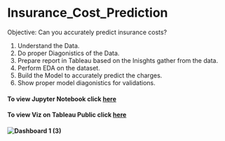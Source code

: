# Insurance_Cost_Prediction  
Objective:
Can you accurately predict insurance costs?    

1. Understand the Data.   
2. Do proper Diagonistics of the Data.    
3. Prepare report in Tableau based on the Inisghts gather from the data.    
4. Perform EDA on the dataset.    
5. Build the Model to accurately predict the charges.   
6. Show proper model diagonistics for validations.    

#### To view Jupyter Notebook click [here](https://github.com/sneha14sawant/Insurance_Cost_Prediction/blob/f208dc36674b1bf00662d64a97667b0c57edb88d/Code/Regression%20assignment--Insurance%20costs%20prediction.ipynb)  

#### To view Viz on Tableau Public click [here](https://public.tableau.com/app/profile/sneha.sawant/viz/AnalysisofInsuranceCost/Dashboard1)    
#### ![Dashboard 1 (3)](https://github.com/sneha14sawant/Insurance_Cost_Prediction/assets/128956551/bba56e78-980d-46bf-8c63-c6b1ae5f23ca)    


